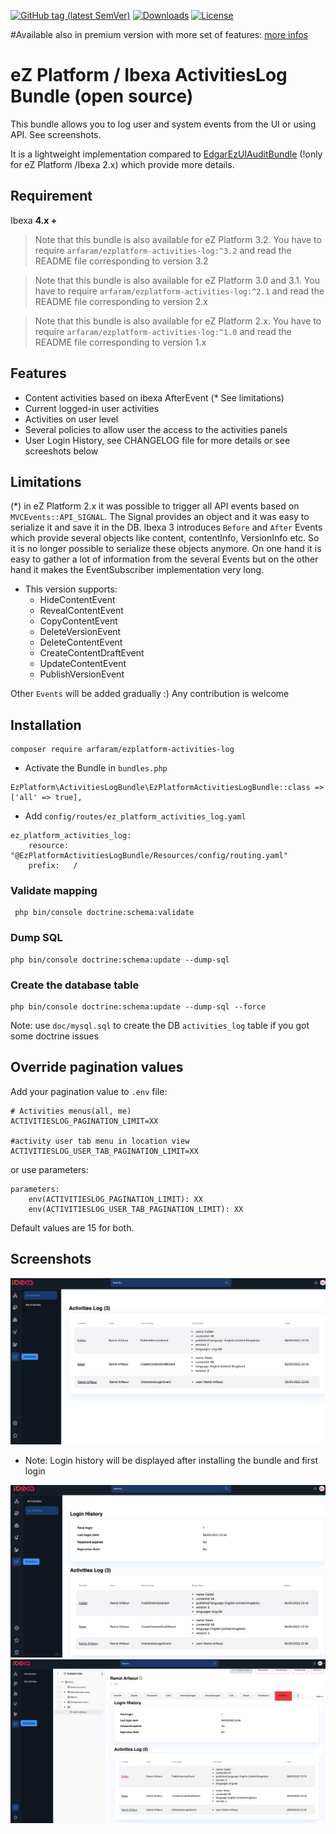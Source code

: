 [![GitHub tag (latest SemVer)](https://img.shields.io/github/v/tag/arfaram/ezplatform-activities-log?style=flat-square&color=blue)](https://github.com/arfaram/ezplatform-activities-log/tags)
[![Downloads](https://img.shields.io/packagist/dt/arfaram/ezplatform-activities-log?style=flat-square&color=blue)](https://packagist.org/packages/arfaram/ezplatform-activities-log)
[![License](https://img.shields.io/packagist/l/arfaram/ezplatform-activities-log.svg?style=flat-square&color=blue)](https://github.com/arfaram/ezplatform-activities-log/blob/master/LICENSE)

#Available also in premium version with more set of features: [more infos](https://ramzi-arfaoui.de/ez-platform-ibexa-bundles/)

# eZ Platform / Ibexa ActivitiesLog Bundle (open source)

This bundle allows you to log user and system events from the UI or using API. See screenshots.

It is a lightweight implementation compared to [EdgarEzUIAuditBundle](https://github.com/noodle69/EdgarEzUIAuditBundle) (!only for eZ Platform /Ibexa 2.x) which provide more details. 

## Requirement

Ibexa **4.x +**

>Note that this bundle is also available for eZ Platform 3.2. You have to require `arfaram/ezplatform-activities-log:^3.2` and read the README file corresponding to version 3.2 

>Note that this bundle is also available for eZ Platform 3.0 and 3.1. You have to require `arfaram/ezplatform-activities-log:^2.1` and read the README file corresponding to version 2.x 

>Note that this bundle is also available for eZ Platform 2.x. You have to require `arfaram/ezplatform-activities-log:^1.0` and read the README file corresponding to version 1.x 

## Features

- Content activities based on ibexa AfterEvent (* See limitations)
- Current logged-in user activities
- Activities on user level
- Several policies to allow user the access to the activities panels
- User Login History, see CHANGELOG file for more details or see screeshots below


## Limitations
(*) in eZ Platform 2.x it was possible to trigger all API events based on `MVCEvents::API_SIGNAL`. The Signal provides an object and it was easy to serialize it and save it in the DB. Ibexa 3 introduces `Before` and `After` Events which provide several objects like content, contentInfo, VersionInfo etc. So it is no longer possible to serialize these objects anymore. On one hand it is easy to gather a lot of information from the several Events but on the other hand it makes the EventSubscriber implementation very long.

- This version supports:
    - HideContentEvent
    - RevealContentEvent
    - CopyContentEvent
    - DeleteVersionEvent
    - DeleteContentEvent
    - CreateContentDraftEvent
    - UpdateContentEvent
    - PublishVersionEvent

Other `Events` will be added gradually :)  Any contribution is welcome
 
## Installation

```
composer require arfaram/ezplatform-activities-log
```

- Activate the Bundle in `bundles.php`

```
EzPlatform\ActivitiesLogBundle\EzPlatformActivitiesLogBundle::class => ['all' => true],
```

- Add `config/routes/ez_platform_activities_log.yaml`  

```
ez_platform_activities_log:
    resource: "@EzPlatformActivitiesLogBundle/Resources/config/routing.yaml"
    prefix:   /
```

### Validate mapping
```
 php bin/console doctrine:schema:validate
```

### Dump SQL
```
php bin/console doctrine:schema:update --dump-sql
```

### Create the database table

```
php bin/console doctrine:schema:update --dump-sql --force
```

Note: use `doc/mysql.sql` to create the DB `activities_log` table if you got some doctrine issues 

## Override pagination values

Add your pagination value to `.env` file:

```
# Activities menus(all, me)
ACTIVITIESLOG_PAGINATION_LIMIT=XX

#activity user tab menu in location view
ACTIVITIESLOG_USER_TAB_PAGINATION_LIMIT=XX
```

or use parameters:

```
parameters:
    env(ACTIVITIESLOG_PAGINATION_LIMIT): XX
    env(ACTIVITIESLOG_USER_TAB_PAGINATION_LIMIT): XX
```

Default values are 15 for both.

## Screenshots

<img src="doc/all_activities_.png" />

- Note: Login history will be displayed after installing the bundle and first login

<img src="doc/my_activities_.png" />


<img src="doc/user_activities_.png" />

